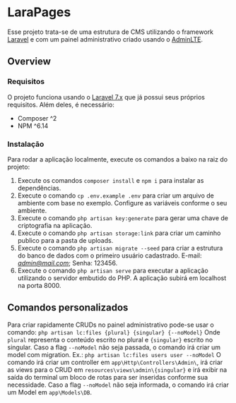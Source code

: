 # LaraPages
Esse projeto trata-se de uma estrutura de CMS utilizando o framework [Laravel](https://laravel.com) e com um painel administrativo criado usando o [AdminLTE](https://github.com/jeroennoten/Laravel-AdminLTE).

## Overview
### Requisitos
O projeto funciona usando o [Laravel 7.x](https://laravel.com/docs/7.x#server-requirements) que já possui seus próprios requisitos. Além deles, é necessário:
- Composer ^2
- NPM ^6.14
### Instalação
Para rodar a aplicação localmente, execute os comandos a baixo na raiz do projeto:
1. Execute os comandos  `composer install` e `npm i` para instalar as dependências.
2. Execute o comando `cp .env.example .env` para criar um arquivo de ambiente com base no exemplo. Configure as variáveis conforme o seu ambiente.
3. Execute o comando `php artisan key:generate` para gerar uma chave de criptografia na aplicação.
4. Execute o comando `php artisan storage:link` para criar um caminho publico para a pasta de uploads.
5. Execute o comando `php artisan migrate --seed` para criar a estrutura do banco de dados com o primeiro usuário cadastrado. E-mail: *admin@mail.com*; Senha: 123456.
6. Execute o comando `php artisan serve` para executar a aplicação utilizando o servidor embutido do PHP. A aplicação subirá em localhost na porta 8000.

## Comandos personalizados
Para criar rapidamente CRUDs no painel administrativo pode-se usar o comando:
`php artisan lc:files {plural} {singular} {--noModel}`
Onde `plural` representa o conteúdo escrito no plural e `{singular}` escrito no singular. Caso a flag `--noModel` não seja passada, o comando irá criar um model com migration.
Ex.: `php artisan lc:files users user --noModel`
O comando irá criar um controller em `app\Http\Controllers\Admin\`, irá criar as views para o CRUD em `resources\views\admin\{singular}` e irá exibir na saída do terminal um bloco de rotas para ser inseridas conforme sua necessidade. Caso a flag `--noModel` não seja informada, o comando irá criar um Model em `app\Models\DB`.